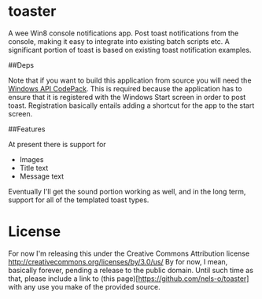 toaster
=======

A wee Win8 console notifications app. Post toast notifications from the console, making it easy to integrate into 
existing batch scripts etc. A significant portion of toast is based on existing toast notification examples. 

##Deps

Note that if you want to build this application from source you will need the [Windows API CodePack](http://archive.msdn.microsoft.com/WindowsAPICodePack/Project/License.aspx). This is required
because the application has to ensure that it is registered with the Windows Start screen in order to post toast. 
Registration basically entails adding a shortcut for the app to the start screen.

##Features

At present there is support for 

* Images
* Title text
* Message text

Eventually I'll get the sound portion working as well, and in the long term, support for all of the templated toast 
types. 

# License

For now I'm releasing this under the Creative Commons Attribution license http://creativecommons.org/licenses/by/3.0/us/
By for now, I mean, basically forever, pending a release to the public domain. Until such time as that, please include
a link to (this page)[https://github.com/nels-o/toaster] with any use you make of the provided source.
